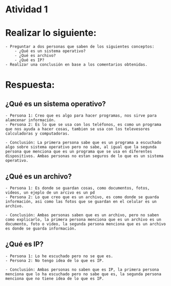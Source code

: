 # Atividad 1

# Realizar lo siguiente:
    - Preguntar a dos personas que saben de los siguientes conceptos:
        - ¿Qué es un sistema operativo?
        - ¿Qué es archivo?
        - ¿Qué es IP?
    - Realizar una conclusión en base a los comentarios obtenidas.

# Respuesta:

## ¿Qué es un sistema operativo?
    - Persona 1: Creo que es algo para hacer programas, nos sirve para alamcenar información.
    - Persona 2: Es lo que se usa con los teléfonos, es como un programa que nos ayuda a hacer cosas, tambien se usa con los televesores calculadoras y computadoras.

    - Conclusión: La primera persona sabe que es un programa a escuchado algo sobre sistema operativo pero no sabe, al igual que la segunda persona que menciona que es un programa que se usa en diferentes dispositivos. Ambas personas no estan seguros de lo que es un sistema operativo.

## ¿Qué es un archivo?
    - Persona 1: Es donde se guardan cosas, como documentos, fotos, videos, un ejeplo de un arcivo es un pd
    - Persona 2: Lo que creo que es un archivo, es como donde se guarda información, asi como las fotos que se guardan en el celular es un archivo.

    - Conclusión: Ambas personas saben que es un archivo, pero no saben como explicarlo, la primera persona menciona que es un archivo es un documento, foto o video, la segunda persona menciona que es un archivo es donde se guarda información.

## ¿Qué es IP?
    - Persona 1: Lo he escuchado pero no se que es.
    - Persona 2: No tengo idea de lo que es IP.

    - Conclusión: Ambas personas no saben que es IP, la primera persona menciona que lo ha escuchado pero no sabe que es, la segunda persona menciona que no tiene idea de lo que es IP.
    